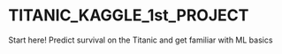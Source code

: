 # TITANIC_KAGGLE_1st_PROJECT
Start here! Predict survival on the Titanic and get familiar with ML basics
